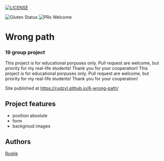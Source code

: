 [![LICENSE](https://img.shields.io/badge/license-MIT-blue.svg?style=flat-square)](https://github.com/rudzyl/6-wrong-path/blob/master/LICENSE)	
	
![Gluten Status](https://img.shields.io/badge/Gluten-Free-green.svg)
![PRs Welcome](https://img.shields.io/badge/PRs-welcome-brightgreen.svg)


# Wrong path
### 19 group project	

This project is for educational porpuses only. Pull request are welcome, but priority for my real-life students! Thank you for your cooperation!	This project is for educational porpuses only. Pull request are welcome, but priority for my real-life students! Thank you for your cooperation!

Site published at https://rudzyl.github.io/6-wrong-path/ 


## Project features
- position absolute
- form
- backgroud images

## Authors
[Rugile](https://github.com/rudzyl)